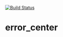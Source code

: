 [![Build Status](https://travis-ci.org/karolGuimaraes/error_center.svg?branch=master)](https://travis-ci.org/karolGuimaraes/error_center)

# error_center